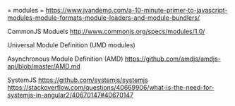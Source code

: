= modules =
https://www.jvandemo.com/a-10-minute-primer-to-javascript-modules-module-formats-module-loaders-and-module-bundlers/

CommonJS Moduels
http://www.commonjs.org/specs/modules/1.0/

Universal Module Definition (UMD modules)

Asynchronous Module Definition (AMD)
https://github.com/amdjs/amdjs-api/blob/master/AMD.md

SystemJS
https://github.com/systemjs/systemjs
https://stackoverflow.com/questions/40669906/what-is-the-need-for-systemjs-in-angular2/40670147#40670147

